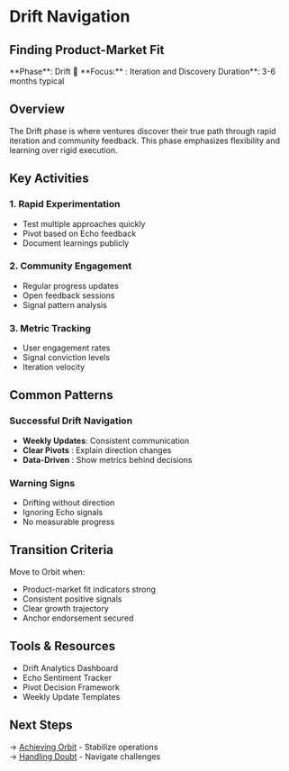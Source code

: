 # Drift Navigation

## Finding Product-Market Fit

<div class="arena-card" markdown="1">
**Phase**: Drift 🌊  **Focus:** : Iteration and Discovery  Duration**: 3-6 months typical</div>

## Overview

The Drift phase is where ventures discover their true path through rapid iteration and community feedback. This phase emphasizes flexibility and learning over rigid execution.

## Key Activities

### 1. Rapid Experimentation
- Test multiple approaches quickly
- Pivot based on Echo feedback
- Document learnings publicly

### 2. Community Engagement
- Regular progress updates
- Open feedback sessions
- Signal pattern analysis

### 3. Metric Tracking
- User engagement rates
- Signal conviction levels
- Iteration velocity

## Common Patterns

### Successful Drift Navigation
- **Weekly Updates**: Consistent communication
- **Clear Pivots** : Explain direction changes
- **Data-Driven** : Show metrics behind decisions
### Warning Signs
- Drifting without direction
- Ignoring Echo signals
- No measurable progress

## Transition Criteria

Move to Orbit when:
- Product-market fit indicators strong
- Consistent positive signals
- Clear growth trajectory
- Anchor endorsement secured

## Tools & Resources

- Drift Analytics Dashboard
- Echo Sentiment Tracker
- Pivot Decision Framework
- Weekly Update Templates

## Next Steps

→ [Achieving Orbit](achieving-orbit.md) - Stabilize operations  
→ [Handling Doubt](handling-doubt.md) - Navigate challenges